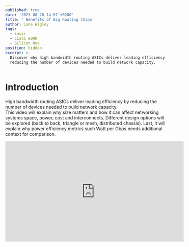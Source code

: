 ```yaml
---
published: true
date: '2023-08-28 14:57 +0200'
title: ' Benefits of Big Routing Chips'
author: Lane Wigley
tags:
  - iosxr
  - Cisco 8000
  - Silicon One
position: hidden
excerpt: >-
  Discover why high bandwidth routing ASICs deliver leading efficiency by
  reducing the number of devices needed to build network capacity.
---
```

# Introduction

High bandwidth routing ASICs deliver leading efficiency by reducing the number of devices needed to build network capacity.  
This video will explain why size matters and how it can affect networking systems space, power, cost and interconnects. Different design options will be explored (back to back, triangle or mesh, distributed chassis). Last, it will explain why power efficiency metrics such Watt per Gbps needs additional context for comparison.

<iframe width="560" height="315" src="https://www.youtube.com/embed/MiL6fAGXwHo?si=AojiS04z_sF-MRkk" title="YouTube video player" frameborder="0" allow="accelerometer; autoplay; clipboard-write; encrypted-media; gyroscope; picture-in-picture; web-share" allowfullscreen></iframe>